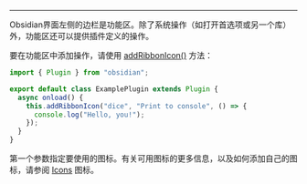 
---
Obsidian界面左侧的边栏是功能区。除了系统操作（如打开首选项或另一个库）外，功能区还可以提供插件定义的操作。

要在功能区中添加操作，请使用 [addRibbonIcon()](https://docs.obsidian.md/Reference/TypeScript+API/Plugin/addRibbonIcon) 方法：

```ts
import { Plugin } from "obsidian";

export default class ExamplePlugin extends Plugin {
  async onload() {
    this.addRibbonIcon("dice", "Print to console", () => {
      console.log("Hello, you!");
    });
  }
}
```

第一个参数指定要使用的图标。有关可用图标的更多信息，以及如何添加自己的图标，请参阅 [Icons](https://docs.obsidian.md/Plugins/User+interface/Icons) 图标。